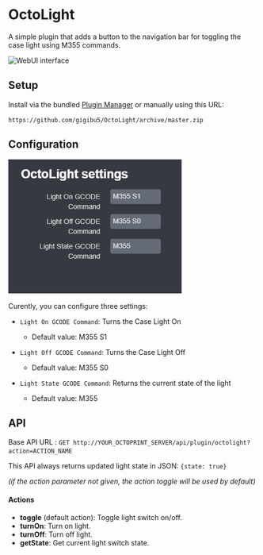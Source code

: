 # OctoLight
A simple plugin that adds a button to the navigation bar for toggling the case light using M355 commands.

![WebUI interface](img/screenshoot.png)

## Setup
Install via the bundled [Plugin Manager](https://docs.octoprint.org/en/master/bundledplugins/pluginmanager.html)
or manually using this URL:

	https://github.com/gigibu5/OctoLight/archive/master.zip

## Configuration
![Settings panel](img/settings.png)

Curently, you can configure three settings:
- `Light On GCODE Command`: Turns the Case Light On
	- Default value: M355 S1
	
- `Light Off GCODE Command`: Turns the Case Light Off
	- Default value: M355 S0

- `Light State GCODE Command`: Returns the current state of the light
	- Default value: M355
## API
Base API URL : `GET http://YOUR_OCTOPRINT_SERVER/api/plugin/octolight?action=ACTION_NAME`

This API always returns updated light state in JSON: `{state: true}`

_(if the action parameter not given, the action toggle will be used by default)_
#### Actions
- **toggle** (default action): Toggle light switch on/off.
- **turnOn**: Turn on light.
- **turnOff**: Turn off light.
- **getState**: Get current light switch state.

